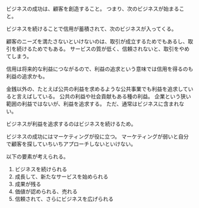 ビジネスの成功は、顧客を創造すること。
つまり、次のビジネスが始まること。

ビジネスを続けることで信用が蓄積されて、次のビジネスが入ってくる。

顧客のニーズを満たさないといけないのは、取引が成立するためでもあるし、取引を続けるためでもある。
サービスの質が低く、信頼されないと、取引をやめてしまう。

信用は将来的な利益につながるので、利益の追求という意味では信用を得るのも利益の追求かも。

金銭以外の、たとえば公共の利益を求めるような公共事業でも利益を追求していると言えばしている。
公共の利益や社会貢献もある種の利益。
企業という狭い範囲の利益ではないが、利益を追求する。
ただ、通常はビジネスに含まれない。

ビジネスが利益を追求するのはビジネスを続けるため。

ビジネスの成功にはマーケティングが役に立つ。
マーケティングが弱いと自分で顧客を探していちいちアプローチしないといけない。

以下の要素が考えられる。

1. ビジネスを続けられる
2. 成長して、新たなサービスを始められる
3. 成果が残る
4. 価値が認められる、売れる
5. 信頼されて、さらにビジネスを広げられる
